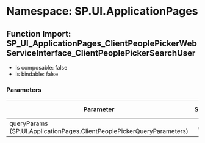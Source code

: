 # Namespace: SP.UI.ApplicationPages

## Function Import: SP_UI_ApplicationPages_ClientPeoplePickerWebServiceInterface_ClientPeoplePickerSearchUser

- Is composable: false
- Is bindable: false

### Parameters

Parameter | SPO | SP 2019 | SP 2016 | SP 2013
----------|:---:|:-------:|:-------:|:-------
queryParams (SP.UI.ApplicationPages.ClientPeoplePickerQueryParameters) | ✅ | ✅ | ✅ | ✅